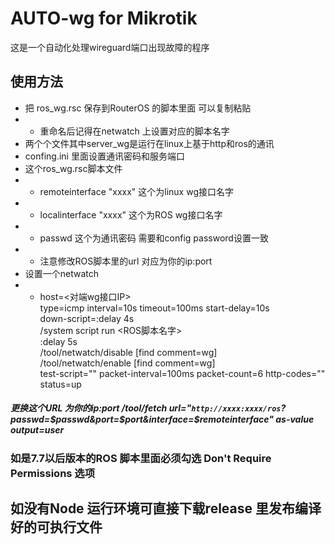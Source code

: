 # AUTO-wg for Mikrotik
这是一个自动化处理wireguard端口出现故障的程序<br />

## 使用方法
* 把 ros_wg.rsc 保存到RouterOS 的脚本里面 可以复制粘贴
* * 重命名后记得在netwatch 上设置对应的脚本名字
 * 两个个文件其中server_wg是运行在linux上基于http和ros的通讯
 * confing.ini 里面设置通讯密码和服务端口
 * 这个ros_wg.rsc脚本文件
 * * remoteinterface "xxxx" 这个为linux wg接口名字
 * * localinterface "xxxx" 这个为ROS wg接口名字
 * *  passwd 这个为通讯密码 需要和config password设置一致
 * * 注意修改ROS脚本里的url 对应为你的ip:port
 * 设置一个netwatch
 *  * host=<对端wg接口IP> <br />
     type=icmp interval=10s timeout=100ms start-delay=10s <br />
      down-script=:delay 4s<br />
     /system script run <ROS脚本名字><br />
     :delay 5s<br />
     /tool/netwatch/disable [find comment=wg]<br />
     /tool/netwatch/enable [find comment=wg] <br />
     test-script="" packet-interval=100ms packet-count=6 http-codes="" <br />
     status=up<br />
     
##### 更换这个URL 为你的ip:port /tool/fetch url="`http://xxxx:xxxx/ros`?passwd=$passwd&port=$port&interface=$remoteinterface" as-value output=user
 
### 如是7.7以后版本的ROS 脚本里面必须勾选 Don't Require Permissions 选项
## 如没有Node 运行环境可直接下载release 里发布编译好的可执行文件
